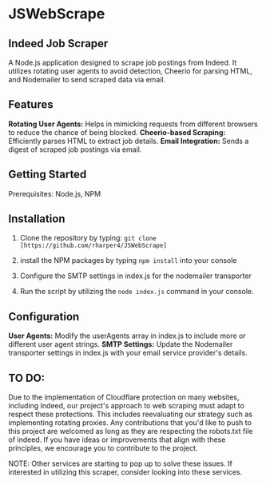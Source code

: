 # JSWebScrape


## **Indeed Job Scraper**
A Node.js application designed to scrape job postings from Indeed. It utilizes rotating user agents to avoid detection, Cheerio for parsing HTML, and Nodemailer to send scraped data via email.


## **Features**

**Rotating User Agents:** Helps in mimicking requests from different browsers to reduce the chance of being blocked.
**Cheerio-based Scraping:** Efficiently parses HTML to extract job details.
**Email Integration:** Sends a digest of scraped job postings via email.


## **Getting Started**
Prerequisites: Node.js, NPM


## **Installation**
1. Clone the repository by typing: `git clone [https://github.com/rharper4/JSWebScrape]`

2. install the NPM packages by typing `npm install` into your console

3. Configure the SMTP settings in index.js for the nodemailer transporter

4. Run the script by utilizing the `node index.js` command in your console.

## **Configuration**

**User Agents:** Modify the userAgents array in index.js to include more or different user agent strings.
**SMTP Settings:** Update the Nodemailer transporter settings in index.js with your email service provider's details.

## **TO DO:**

Due to the implementation of Cloudflare protection on many websites, including Indeed, our project's approach to web scraping must adapt to respect these protections. This includes reevaluating our strategy such as implementing rotating proxies. Any contributions that you'd like to push to this project are welcomed as long as they are respecting the robots.txt file of indeed. If you have ideas or improvements that align with these principles, we encourage you to contribute to the project. 

NOTE: Other services are starting to pop up to solve these issues. If interested in utilizing this scraper, consider looking into these services.

